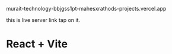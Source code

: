 murait-technology-bbjgss1pt-mahesxrathods-projects.vercel.app

this is live server link tap on it.

# React + Vite
